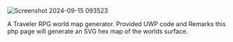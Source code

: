 ![Screenshot 2024-09-15 093523](https://github.com/user-attachments/assets/5ec09f0a-ea00-46fc-8f48-6ac364b6906b)

A Traveler RPG world map generator.  Provided UWP code and Remarks this php page will generate an SVG hex map of the worlds surface.  
